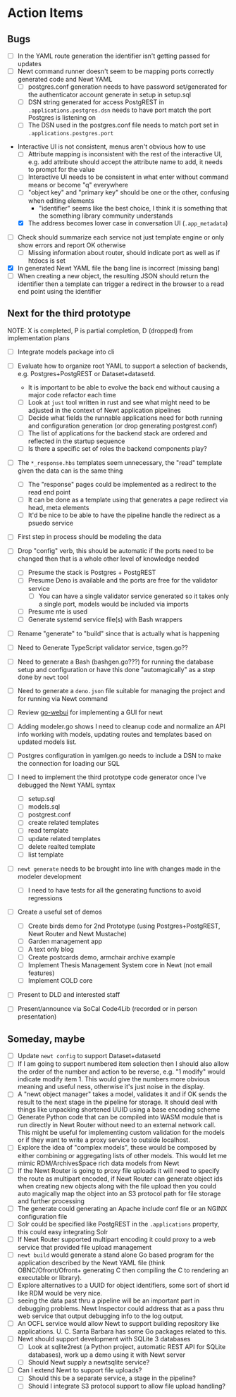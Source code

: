 
# Action Items

## Bugs

- [ ] In the YAML route generation the identifier isn't getting passed for updates
- [ ] Newt command runner doesn't seem to be mapping ports correctly generated code and Newt YAML
  - [ ] postgres.conf generation needs to have password set/generated for the authenticator account generate in setup in setup.sql
  - [ ] DSN string generated for access PostgREST in `.applications.postgres.dsn` needs to have port match the port Postgres is listening on
  - [ ] The DSN used in the postgres.conf file needs to match port set in `.applications.postgres.port`
- Interactive UI is not consistent, menus aren't obvious how to use
  - [ ] Attribute mapping is inconsistent with the rest of the interactive UI, e.g. add attribute should accept the attribute name to add, it needs to prompt for the value
  -  [ ] Interactive UI needs to be consistent in what enter without command means or become "q" everywhere
  - [ ] "object key" and "primary key" should be one or the other, confusing when editing elements
    - "identifier" seems like the best choice, I think it is something that the something library community understands
  - [X] The address becomes lower case in conversation UI (`.app_metadata`)
- [ ] Check should summarize each service not just template engine or only show errors and report OK otherwise
  - [ ] Missing information about router, should indicate port as well as if htdocs is set
- [X] In generated Newt YAML file the bang line is incorrect (missing bang)
- [ ] When creating a new object, the resulting JSON should return the identifier then a template can trigger a redirect in the browser to a read end point using the identifier

## Next for the third prototype

NOTE: X is completed, P is partial completion, D (dropped) from implementation plans

- [ ] Integrate models package into cli
- [ ] Evaluate how to organize root YAML to support a selection of backends, e.g. Postgres+PostgREST or Dataset+datasetd. 
  - It is important to be able to evolve the back end without causing a major code refactor each time
  - [ ] Look at `just` tool written in rust and see what might need to be adjusted in the context of Newt application pipelines
  - [ ] Decide what fields the runnable applications need for both running and configuration generation (or drop generating postgrest.conf)
  - [ ] The list of applications for the backend stack are ordered and reflected in the startup sequence
  - [ ] Is there a specific set of roles the backend components play?
- [ ] The `*_response.hbs` templates seem unnecessary, the "read" template given the data can is the same thing
  - [ ] The "response" pages could be implemented as a redirect to the read end point
  - [ ] It can be done as a template using that generates a page redirect via head, meta elements
  - [ ] It'd be nice to be able to have the pipeline handle the redirect as a psuedo service
- [ ] First step in process should be modeling the data
- [ ] Drop "config" verb, this should be automatic if the ports need to be changed then that is a whole other level of knowledge needed
  - [ ] Presume the stack is Postgres + PostgREST
  - [ ] Presume Deno is available and the ports are free for the validator service
    - [ ] You can have a single validator service generated so it takes only a single port, models would be included via imports
  - [ ] Presume nte is used
  - [ ] Generate systemd service file(s) with Bash wrappers
- [ ] Rename "generate" to "build" since that is actually what is happening
- [ ] Need to Generate TypeScript validator service, tsgen.go??
- [ ] Need to generate a Bash (bashgen.go???) for running the database setup and configuration or have this done "automagically" as a step done by `newt` tool
- [ ] Need to generate a `deno.json` file suitable for managing the project and for running via Newt command

- [ ] Review [go-webui](https://github.com/webui-dev/go-webui) for implementing a GUI for newt
- [ ] Adding modeler.go shows I need to cleanup code and normalize an API info working with models, updating routes and templates based on updated models list.
- [ ] Postgres configuration in yamlgen.go needs to include a DSN to make the connection for loading our SQL
- [ ] I need to implement the third prototype code generator once I've debugged the Newt YAML syntax
  - [ ] setup.sql
  - [ ] models.sql
  - [ ] postgrest.conf
  - [ ] create related templates
  - [ ] read template
  - [ ] update related templates
  - [ ] delete realted template
  - [ ] list template
- [ ] `newt generate` needs to be brought into line with changes made in the modeler development
  - [ ] I need to have tests for all the generating functions to avoid regressions
- [ ] Create a useful set of demos
    - [ ] Create birds demo for 2nd Prototype (using Postgres+PostgREST, Newt Router and Newt Mustache)
    - [ ] Garden management app
    - [ ] A text only blog
    - [ ] Create postcards demo, armchair archive example
    - [ ] Implement Thesis Management System core in Newt (not email features)
    - [ ] Implement COLD core
- [ ] Present to DLD and interested staff
- [ ] Present/announce via SoCal Code4Lib (recorded or in person presentation)

## Someday, maybe

- [ ] Update `newt config` to support Dataset+datasetd
- [ ] If I am going to support numbered item selection then I should also allow the order of the number and action to be reverse, e.g. "1 modify" would indicate modify item 1. This would give the numbers more obvious meaning and useful ness, otherwise it's just noise in the display.
- [ ] A "newt object manager" takes a model, validates it and if OK sends the result to the next stage in the pipeline for storage. It should deal with things like unpacking shortened UUID using a base encoding scheme
- [ ] Generate Python code that can be compiled into WASM module that is run directly in Newt Router without need to an external network call. This might be useful for implementing custom validation for the models or if they want to write a proxy service to outside localhost.
- [ ] Explore the idea of "complex models", these would be composed by either combining or aggregating lists of other models. This would let me mimic RDM/ArchivesSpace rich data models from Newt
- [ ] If the Newt Router is going to proxy file uploads it will need to specify the route as multipart encoded, if Newt Router can generate object ids when creating new objects along with the file upload then you could auto magically map the object into an S3 protocol path for file storage and further processing
- [ ] The generate could generating an Apache include conf file or an NGINX configuration file
- [ ] Solr could be specified like PostgREST in the `.applications` property, this could easy integrating Solr
- [ ] If Newt Router supported multipart encoding it could proxy to a web service that provided file upload management
- [ ] `newt build` would generate a stand alone Go based program for the application described by the Newt YAML file (think OBNC/Ofront/Ofront+ generating C then compiling the C to rendering an executable or library).
- [ ] Explore alternatives to a UUID for object identifiers, some sort of short id like RDM would be very nice.
- [ ] seeing the data past thru a pipeline will be an important part in debugging problems. Newt Inspector could address that as a pass thru web service that output debugging info to the log output.
- [ ] An OCFL service would allow Newt to support building repository like applications. U. C. Santa Barbara has some Go packages related to this.
- [ ] Newt should support development with SQLite 3 databases
  - [ ] Look at sqlite2rest (a Python project, automatic REST API for SQLite databases), work up a demo using it with Newt server
  - [ ] Should Newt supply a newtsqlite service?
- [ ] Can I extend Newt to support file uploads?
  - [ ] Should this be a separate service, a stage in the pipeline?
  - [ ] Should I integrate S3 protocol support to allow file upload handling?
